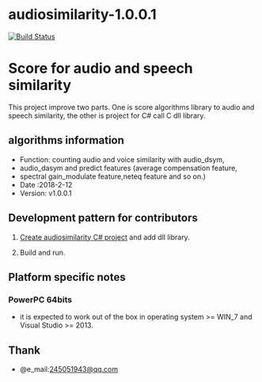 # audiosimilarity-1.0.0.1 
[![Build Status](https://travis-ci.org/kaldi-asr/kaldi.svg?branch=master)](https://travis-ci.org/kaldi-asr/kaldi)

Score for audio and speech similarity
================================

 This project improve two parts. One is score algorithms library to audio and speech similarity, the other is project for C# call C dll library. 

algorithms information
--------------------------
*  Function: counting audio and voice similarity with audio_dsym,
*  audio_dasym and predict features (average compensation feature,
*  spectral gain_modulate feature,neteq feature and so on.)
*  Date   :2018-2-12
*  Version: v1.0.0.1

Development pattern for contributors
------------------------------------

1. [Create audiosimilarity C# project](https://github.com/makinglong/audiosimilarity-1.0.1) and add dll library.
  
2. Build and run.

Platform specific notes
-----------------------

### PowerPC 64bits

- it is expected to work out of the box in operating system >= WIN_7 and Visual Studio >= 2013.

Thank
------------------------------------
- @e_mail:245051943@qq.com
  

